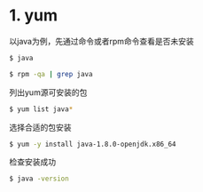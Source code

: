 # 1. yum

以java为例，先通过命令或者rpm命令查看是否未安装

```bash
$ java

$ rpm -qa | grep java
```

列出yum源可安装的包

```bash
$ yum list java*
```

选择合适的包安装

```bash
$ yum -y install java-1.8.0-openjdk.x86_64
```

检查安装成功

```bash
$ java -version
```


